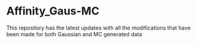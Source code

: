 # Affinity_Gaus-MC
This repository has the latest updates with all the modifications that have been made for both Gaussian and MC generated data
